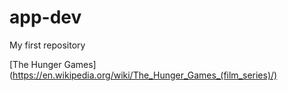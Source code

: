 # app-dev
My first repository

[The Hunger Games]
(https://en.wikipedia.org/wiki/The_Hunger_Games_(film_series)/)
